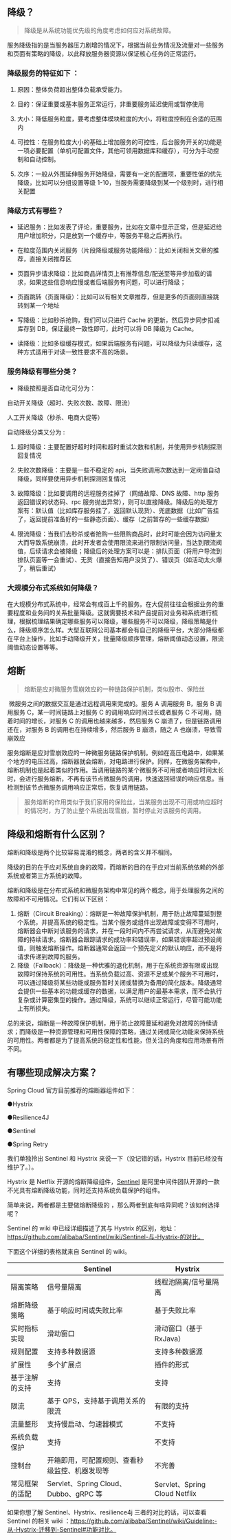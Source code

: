 ## 降级？ 



> 降级是从系统功能优先级的角度考虑如何应对系统故障。



服务降级指的是当服务器压力剧增的情况下，根据当前业务情况及流量对一些服务和页面有策略的降级，以此释放服务器资源以保证核心任务的正常运行。



### 降级服务的特征如下 ：

1. 原因：整体负荷超出整体负载承受能力。

2. 目的：保证重要或基本服务正常运行，非重要服务延迟使用或暂停使用

3. 大小：降低服务粒度，要考虑整体模块粒度的大小，将粒度控制在合适的范围内

4. 可控性：在服务粒度大小的基础上增加服务的可控性，后台服务开关的功能是一项必要配置（单机可配置文件，其他可领用数据库和缓存），可分为手动控制和自动控制。

5. 次序：一般从外围延伸服务开始降级，需要有一定的配置项，重要性低的优先降级，比如可以分组设置等级 1-10，当服务需要降级到某一个级别时，进行相关配置



###  降级方式有哪些？ 

- 延迟服务：比如发表了评论，重要服务，比如在文章中显示正常，但是延迟给用户增加积分，只是放到一个缓存中，等服务平稳之后再执行。

- 在粒度范围内关闭服务（片段降级或服务功能降级）：比如关闭相关文章的推荐，直接关闭推荐区

- 页面异步请求降级：比如商品详情页上有推荐信息/配送至等异步加载的请求，如果这些信息响应慢或者后端服务有问题，可以进行降级；

- 页面跳转（页面降级）：比如可以有相关文章推荐，但是更多的页面则直接跳转到某一个地址

- 写降级：比如秒杀抢购，我们可以只进行 Cache 的更新，然后异步同步扣减库存到 DB，保证最终一致性即可，此时可以将 DB 降级为 Cache。

- 读降级：比如多级缓存模式，如果后端服务有问题，可以降级为只读缓存，这种方式适用于对读一致性要求不高的场景。



###  服务降级有哪些分类？ 

- 降级按照是否自动化可分为：

自动开关降级（超时、失败次数、故障、限流）

人工开关降级（秒杀、电商大促等）



自动降级分类又分为 :



1. 超时降级：主要配置好超时时间和超时重试次数和机制，并使用异步机制探测回复情况

2. 失败次数降级：主要是一些不稳定的 api，当失败调用次数达到一定阀值自动降级，同样要使用异步机制探测回复情况

3. 故障降级：比如要调用的远程服务挂掉了（网络故障、DNS 故障、http 服务返回错误的状态码、rpc 服务抛出异常），则可以直接降级。降级后的处理方案有：默认值（比如库存服务挂了，返回默认现货）、兜底数据（比如广告挂了，返回提前准备好的一些静态页面）、缓存（之前暂存的一些缓存数据）

4. 限流降级：当我们去秒杀或者抢购一些限购商品时，此时可能会因为访问量太大而导致系统崩溃，此时开发者会使用限流来进行限制访问量，当达到限流阀值，后续请求会被降级；降级后的处理方案可以是：排队页面（将用户导流到排队页面等一会重试）、无货（直接告知用户没货了）、错误页（如活动太火爆了，稍后重试）



### 大规模分布式系统如何降级？ 



​	在大规模分布式系统中，经常会有成百上千的服务。在大促前往往会根据业务的重要程度和业务间的关系批量降级。这就需要技术和产品提前对业务和系统进行梳理，根据梳理结果确定哪些服务可以降级，哪些服务不可以降级，降级策略是什么，降级顺序怎么样。大型互联网公司基本都会有自己的降级平台，大部分降级都在平台上操作，比如手动降级开关，批量降级顺序管理，熔断阈值动态设置，限流阈值动态设置等等。



## 熔断

> 熔断是应对微服务雪崩效应的一种链路保护机制，类似股市、保险丝



​	微服务之间的数据交互是通过远程调用来完成的。服务 A 调用服务 B，服务 B 调用服务 C，某一时间链路上对服务 C 的调用响应时间过长或者服务 C 不可用，随着时间的增长，对服务 C 的调用也越来越多，然后服务 C 崩溃了，但是链路调用还在，对服务 B 的调用也在持续增多，然后服务 B 崩溃，随之 A 也崩溃，导致雪崩效应



服务熔断是应对雪崩效应的一种微服务链路保护机制。例如在高压电路中，如果某个地方的电压过高，熔断器就会熔断，对电路进行保护。同样，在微服务架构中，熔断机制也是起着类似的作用。当调用链路的某个微服务不可用或者响应时间太长时，会进行服务熔断，不再有该节点微服务的调用，快速返回错误的响应信息。当检测到该节点微服务调用响应正常后，恢复调用链路。



> 服务熔断的作用类似于我们家用的保险丝，当某服务出现不可用或响应超时的情况时，为了防止整个系统出现雪崩，暂时停止对该服务的调用。



## 降级和熔断有什么区别？ 

熔断和降级是两个比较容易混淆的概念，两者的含义并不相同。

降级的目的在于应对系统自身的故障，而熔断的目的在于应对当前系统依赖的外部系统或者第三方系统的故障。

熔断和降级是在分布式系统和微服务架构中常见的两个概念，用于处理服务之间的故障和不可用情况。它们有以下区别：

1. 熔断（Circuit Breaking）：熔断是一种故障保护机制，用于防止故障蔓延到整个系统，并提高系统的稳定性。当某个服务或组件出现故障或变得不可用时，熔断器会中断对该服务的请求，并在一段时间内不再尝试请求，从而避免对故障的持续请求。熔断器会跟踪请求的成功率和错误率，如果错误率超过预设阈值，则触发熔断操作。熔断器通常会返回一个预先定义的默认响应，而不是将请求传递到故障的服务。
2. 降级（Fallback）：降级是一种优雅的退化机制，用于在系统资源有限或出现故障时保持系统的可用性。当系统负载过高、资源不足或某个服务不可用时，可以通过降级将某些功能或服务暂时关闭或替换为备用的简化版本。降级通常会提供一些基本的功能或缓存的数据，以满足用户的最基本需求，而不会执行复杂或计算密集型的操作。通过降级，系统可以继续正常运行，尽管可能功能上有所损失。

总的来说，熔断是一种故障保护机制，用于防止故障蔓延和避免对故障的持续请求；而降级是一种资源管理和可用性保障的策略，通过关闭或简化功能来保持系统的可用性。两者都是为了提高系统的稳定性和性能，但关注的角度和应用场景有所不同。

## 有哪些现成解决方案？ 



Spring Cloud 官方目前推荐的熔断器组件如下：



●Hystrix

●Resilience4J

●Sentinel

●Spring Retry



我们单独拎出 Sentinel 和 Hystrix 来说一下（没记错的话，Hystrix 目前已经没有维护了。）。



Hystrix 是 Netflix 开源的熔断降级组件，[Sentinel](https://github.com/alibaba/Sentinel) 是阿里中间件团队开源的一款不光具有熔断降级功能，同时还支持系统负载保护的组件。



简单来说，两者都是主要做熔断降级的 ，那么两者到底有啥异同呢？该如何选择呢？



Sentinel 的 wiki 中已经详细描述了其与 Hystrix 的区别，地址：https://github.com/alibaba/Sentinel/wiki/Sentinel-与-Hystrix-的对比。



下面这个详细的表格就来自 Sentinel 的 wiki。

|                | Sentinel                                       | Hystrix                       |
| -------------- | ---------------------------------------------- | ----------------------------- |
| 隔离策略       | 信号量隔离                                     | 线程池隔离/信号量隔离         |
| 熔断降级策略   | 基于响应时间或失败比率                         | 基于失败比率                  |
| 实时指标实现   | 滑动窗口                                       | 滑动窗口（基于 RxJava）       |
| 规则配置       | 支持多种数据源                                 | 支持多种数据源                |
| 扩展性         | 多个扩展点                                     | 插件的形式                    |
| 基于注解的支持 | 支持                                           | 支持                          |
| 限流           | 基于 QPS，支持基于调用关系的限流               | 有限的支持                    |
| 流量整形       | 支持慢启动、匀速器模式                         | 不支持                        |
| 系统负载保护   | 支持                                           | 不支持                        |
| 控制台         | 开箱即用，可配置规则、查看秒级监控、机器发现等 | 不完善                        |
| 常见框架的适配 | Servlet、Spring Cloud、Dubbo、gRPC 等          | Servlet、Spring Cloud Netflix |



如果你想了解 Sentinel、Hystrix、resilience4j 三者的对比的话，可以查看 Sentinel 的相关 wiki ：https://github.com/alibaba/Sentinel/wiki/Guideline:-从-Hystrix-迁移到-Sentinel#功能对比。